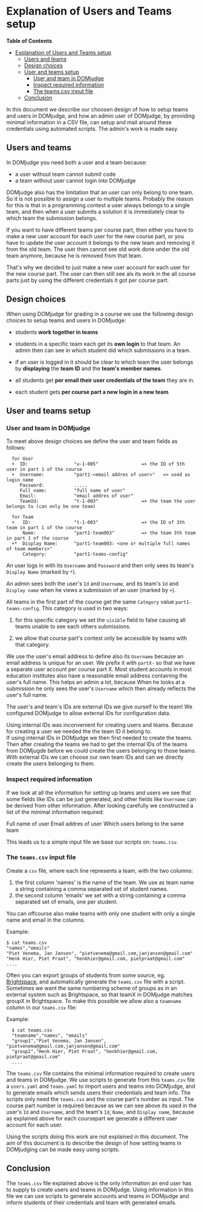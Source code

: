 # Explanation of Users and Teams setup

**Table of Contents**

<!--ts-->
* [Explanation of Users and Teams setup](#explanation-of-users-and-teams-setup)
   * [Users and teams](#users-and-teams)
   * [Design choices](#design-choices)
   * [User and teams setup](#user-and-teams-setup)
      * [User and team in DOMjudge](#user-and-team-in-domjudge)
      * [Inspect required information](#inspect-required-information)
      * [The teams.csv input file](#the-teamscsv-input-file)
   * [Conclusion](#conclusion)
<!--te-->

In this document we describe our choosen design of how to setup teams and users in DOMjudge, and how
an admin user of DOMjudge, by providing minimal information in a CSV file, can setup and mail around
these credentials using automated scripts. The admin's work is made easy.

## Users and teams

In DOMjudge you need both a user and a team because:

- a user without team cannot submit code
- a team without user cannot login into DOMjudge

DOMjudge also has the limitation that an user can only belong to one team. So it is not possible to
assign a user to multiple teams. Probably the reason for this is that in a programming contest a
user always belongs to a single team, and then when a user submits a solution it is immediately
clear to which team the submission belongs.

If you want to have different teams per course part, then either you have to make a new user account
for each user for the new course part, or you have to update the user account it belongs to the new
team and removing it from the old team. The user then cannot see old work done under the old team
anymore, because he is removed from that team.

That's why we decided to just make a new user account for each user for the new course part. The
user can then still see als its work in the all course parts just by using the different credentials
it got per course part.

## Design choices

When using DOMjudge for grading in a course we use the following design choices to setup teams and
users in DOMjudge:

- students **work together in teams**
- students in a specific team each get its **own login** to that team. An admin then can see in
  which student did which submissions in a team.

- if an user is logged in it should be clear to which team the user belongs by **displaying** the
  **team ID** and the **team's member names**.
- all students get **per email their user credentials of the team** they are in.
- each student gets **per course part a new login in a new team**  

## User and teams setup

### User and team in DOMjudge

To meet above design choices we define the user and team fields as follows:

      for User
      +  ID:                 "u-1-005"                => the ID of 5th user in part 1 of the course
      +  Username:           "part1-<email addres of user>"   => used as login name
         Password:           .....
         Full name:          "full name of user"
         Email:              "email addres of user"
         TeamId:             "t-1-003"                => the team the user belongs to (can only be one team)

      for Team
      +   ID:                "t-1-003"                => the ID of 3th team in part 1 of the course
          Name:              "part1-team003"          => the team 3th team  in part 1 of the course
      +*  Display Name:      "part1-team003: <one or multiple full names of team members>"
          Category:          "part1-teams-config"

An user logs in with its `Username` and `Password` and then only sees its team's `Display Name`
(marked by `*`).

An admin sees both the user's `Id` and `Username`, and its team's `Id` and `Display name` when he
views a submission of an user (marked by `+`).

All teams in the first part of the course get the same `Category` value `part1-teams-config`. This
category is used in two ways:

1. for this specific category we set the `visible` field to false causing all teams unable to see
   each others submissions.

2. we allow that course part's contest only be accessible by teams with that category.

We use the user's email address to define also its `Username` because an email address is unique for
an user. We prefix it with `partX-` so that we have a separate user account per course part X. Most
student accounts in most education institutes also have a reasonable email address containing the
user's full name. This helps an admin a lot, because When he looks at a submission he only sees the
user's `Username` which then already reflects the user's full name.

The user's and team's IDs are external IDs we give ourself to the team! We configured DOMjudge to
allow external IDs for configuration data.

Using internal IDs was inconvenient for creating users and teams. Because for creating a user we
needed the the team ID it belong to.  
If using internal IDs in DOMjudge we then first needed to create the teams. Then after creating the
teams we had to get the internal IDs of the teams from DOMjugde before we could create the users
belonging to those teams. With external IDs we can choose our own team IDs and can we directly
create the users belonging to them.

### Inspect required information

If we look at all the information for setting up teams and users we see that some fields like IDs
can be just generated, and other fields like `Username` can be derived from other information. After
looking carefully we constructed a list of the minimal information required:

Full name of user Email addres of user Which users belong to the same team

This leads us to a simple input file we base our scripts on: `teams.csv`.

### The `teams.csv` input file

Create a `csv` file, where each line represents a team, with the two columns:

1.  the first column 'names' is the name of the team. We use as team name a string containing a
    comma separated set of student names.
2.  the second column 'emails' we set with a string containing a comma separated set of emails, one
    per student.

You can offcourse also make teams with only one student with only a single name and email in the
columns.

Example:

    $ cat teams.csv
    "names","emails"
    "Piet Venema, Jan Jansen", "pietvenema@gmail.com,janjansen@gmail.com"
    "Henk Hier, Piet Praat", "henkhier@gmail.com, pietpraat@gmail.com"
    ....

Often you can export groups of students from some source, eg.
[Brightspace](Import_teams_from_brightspace_groups_into_DOMjudge.md), and automatically generate the
`teams.csv` file with a script. Sometimes we want the same numbering scheme of groups as in an
external system such as Brightspace, so that teamX in DOMjudge matches groupX in Brightspace. To
make this possible we allow also a `teamname` column in our `teams.csv` file:

Example:

      $ cat teams.csv
      "teamname","names", "emails"
      "group1","Piet Venema, Jan Jansen", "pietvenema@gmail.com,janjansen@gmail.com"
      "group2","Henk Hier, Piet Praat", "henkhier@gmail.com, pietpraat@gmail.com"
      ....

The `teams.csv` file contains the minimal information required to create users and teams in
DOMjudge. We use scripts to generate from this `teams.csv` file a `users.yaml` and `teams.yaml` to
import users and teams into DOMjudge, and to generate emails which sends users their credentials and
team info. The scripts only need the `teams.csv` and the course part's number as input. The course
part number is required because as we can see above its used in the user's `Id` and `Username`, and
the team's `Id`, `Name`, and `Display name`, because as explained above for each coursepart we
generate a different user account for each user.

Using the scripts doing this work are not explained in this document. The aim of this document is to
describe the design of how setting teams in DOMjudging can be made easy using scripts.

## Conclusion

The `teams.csv` file explained above is the only information an end user has to supply to create
users and teams in DOMjudge. Using information in this file we can use scripts to generate accounts
and teams in DOMjudge and inform students of their credentials and team with generated emails.

